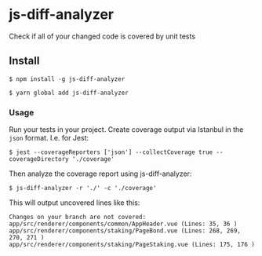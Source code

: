 # js-diff-analyzer
Check if all of your changed code is covered by unit tests

## Install

```shell
$ npm install -g js-diff-analyzer
```

```shell
$ yarn global add js-diff-analyzer
```

### Usage

Run your tests in your project. Create coverage output via Istanbul in the `json` format. I.e. for Jest:

```shell
$ jest --coverageReporters ['json'] --collectCoverage true --coverageDirectory './coverage'
```

Then analyze the coverage report using js-diff-analyzer:

```shell
$ js-diff-analyzer -r './' -c './coverage'
```

This will output uncovered lines like this:

```shell                                                                                                                                          [00:20:35]
Changes on your branch are not covered:
app/src/renderer/components/common/AppHeader.vue (Lines: 35, 36 )
app/src/renderer/components/staking/PageBond.vue (Lines: 268, 269, 270, 271 )
app/src/renderer/components/staking/PageStaking.vue (Lines: 175, 176 )
```
